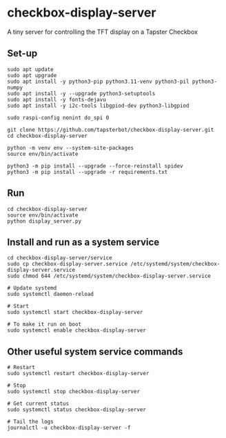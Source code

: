 # checkbox-display-server
A tiny server for controlling the TFT display on a Tapster Checkbox

## Set-up
```console
sudo apt update
sudo apt upgrade
sudo apt install -y python3-pip python3.11-venv python3-pil python3-numpy
sudo apt install -y --upgrade python3-setuptools
sudo apt install -y fonts-dejavu
sudo apt install -y i2c-tools libgpiod-dev python3-libgpiod

sudo raspi-config nonint do_spi 0

git clone https://github.com/tapsterbot/checkbox-display-server.git
cd checkbox-display-server

python -m venv env --system-site-packages
source env/bin/activate

python3 -m pip install --upgrade --force-reinstall spidev
python3 -m pip install --upgrade -r requirements.txt
```

## Run
```console
cd checkbox-display-server
source env/bin/activate
python display_server.py
```

## Install and run as a system service
```console
cd checkbox-display-server/service
sudo cp checkbox-display-server.service /etc/systemd/system/checkbox-display-server.service
sudo chmod 644 /etc/systemd/system/checkbox-display-server.service

# Update systemd
sudo systemctl daemon-reload

# Start
sudo systemctl start checkbox-display-server

# To make it run on boot
sudo systemctl enable checkbox-display-server
```

## Other useful system service commands
```console
# Restart
sudo systemctl restart checkbox-display-server

# Stop
sudo systemctl stop checkbox-display-server

# Get current status
sudo systemctl status checkbox-display-server

# Tail the logs
journalctl -u checkbox-display-server -f
```
